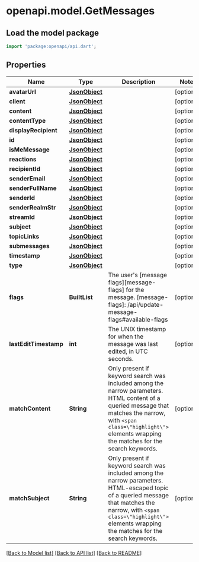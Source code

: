 # openapi.model.GetMessages

## Load the model package
```dart
import 'package:openapi/api.dart';
```

## Properties
Name | Type | Description | Notes
------------ | ------------- | ------------- | -------------
**avatarUrl** | [**JsonObject**](.md) |  | [optional] 
**client** | [**JsonObject**](.md) |  | [optional] 
**content** | [**JsonObject**](.md) |  | [optional] 
**contentType** | [**JsonObject**](.md) |  | [optional] 
**displayRecipient** | [**JsonObject**](.md) |  | [optional] 
**id** | [**JsonObject**](.md) |  | [optional] 
**isMeMessage** | [**JsonObject**](.md) |  | [optional] 
**reactions** | [**JsonObject**](.md) |  | [optional] 
**recipientId** | [**JsonObject**](.md) |  | [optional] 
**senderEmail** | [**JsonObject**](.md) |  | [optional] 
**senderFullName** | [**JsonObject**](.md) |  | [optional] 
**senderId** | [**JsonObject**](.md) |  | [optional] 
**senderRealmStr** | [**JsonObject**](.md) |  | [optional] 
**streamId** | [**JsonObject**](.md) |  | [optional] 
**subject** | [**JsonObject**](.md) |  | [optional] 
**topicLinks** | [**JsonObject**](.md) |  | [optional] 
**submessages** | [**JsonObject**](.md) |  | [optional] 
**timestamp** | [**JsonObject**](.md) |  | [optional] 
**type** | [**JsonObject**](.md) |  | [optional] 
**flags** | **BuiltList<String>** | The user's [message flags][message-flags] for the message.  [message-flags]: /api/update-message-flags#available-flags  | [optional] 
**lastEditTimestamp** | **int** | The UNIX timestamp for when the message was last edited, in UTC seconds.  | [optional] 
**matchContent** | **String** | Only present if keyword search was included among the narrow parameters. HTML content of a queried message that matches the narrow, with `<span class=\"highlight\">` elements wrapping the matches for the search keywords.  | [optional] 
**matchSubject** | **String** | Only present if keyword search was included among the narrow parameters. HTML-escaped topic of a queried message that matches the narrow, with `<span class=\"highlight\">` elements wrapping the matches for the search keywords.  | [optional] 

[[Back to Model list]](../README.md#documentation-for-models) [[Back to API list]](../README.md#documentation-for-api-endpoints) [[Back to README]](../README.md)



